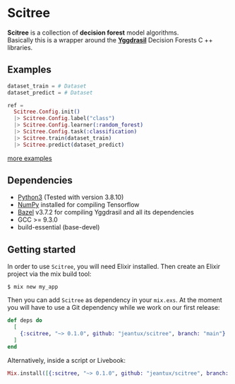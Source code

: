 # Scitree

**Scitree** is a collection of **decision forest** model algorithms.<br/>
Basically this is a wrapper around the [**Yggdrasil**](https://github.com/google/yggdrasil-decision-forests) Decision Forests C ++ libraries.


## Examples

```elixir
dataset_train = # Dataset
dataset_predict = # Dataset

ref =
  Scitree.Config.init()
  |> Scitree.Config.label("class")
  |> Scitree.Config.learner(:random_forest)
  |> Scitree.Config.task(:classification)
  |> Scitree.train(dataset_train)
  |> Scitree.predict(dataset_predict)
```

[more examples](/examples/)
## Dependencies

* [Python3](https://www.python.org/downloads/) (Tested with version 3.8.10)
* [NumPy](https://numpy.org/) installed for compiling Tensorflow
* [Bazel](https://bazel.build/) v3.7.2 for compiling Yggdrasil and all its dependencies
* GCC >= 9.3.0
* build-essential (base-devel)

## Getting started

In order to use `Scitree`, you will need Elixir installed. Then create an Elixir project via the mix build tool:

```
$ mix new my_app
```

Then you can add `Scitree` as dependency in your `mix.exs`. At the moment you will have to use a Git dependency while we work on our first release:

```elixir
def deps do
  [
    {:scitree, "~> 0.1.0", github: "jeantux/scitree", branch: "main"}
  ]
end
```

Alternatively, inside a script or Livebook:

```elixir
Mix.install([{:scitree, "~> 0.1.0", github: "jeantux/scitree", branch: "main"}])
```
